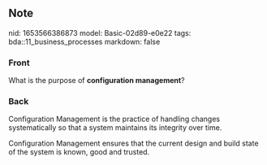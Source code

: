 ## Note
nid: 1653566386873
model: Basic-02d89-e0e22
tags: bda::11_business_processes
markdown: false

### Front
What is the purpose of <b>configuration management</b>?

### Back
Configuration Management is the practice of handling changes systematically so that a system maintains its integrity over time.

Configuration Management ensures that the current design and build state of the system is known, good and trusted.

